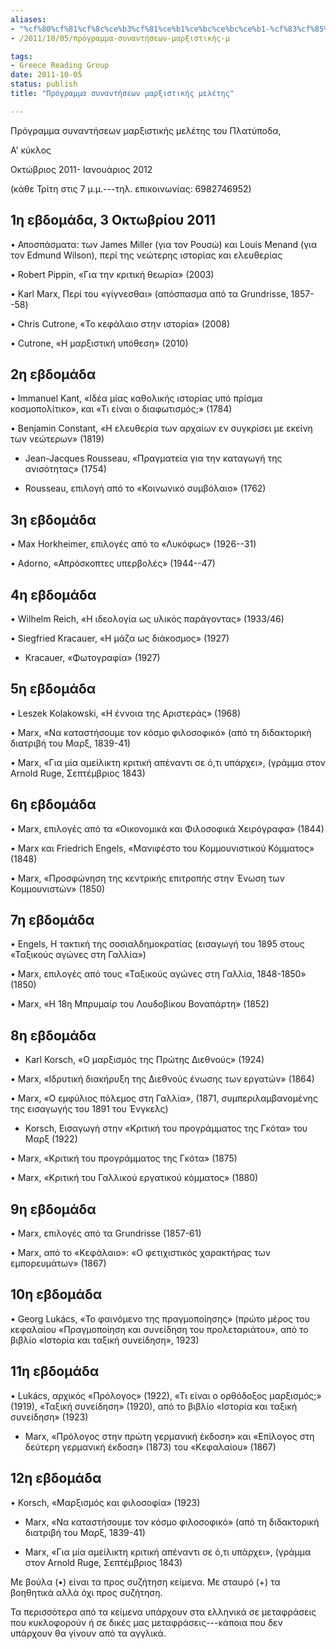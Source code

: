 ```yaml
---
aliases:
- "%cf%80%cf%81%cf%8c%ce%b3%cf%81%ce%b1%ce%bc%ce%bc%ce%b1-%cf%83%cf%85%ce%bd%ce%b1%ce%bd%cf%84%ce%ae%cf%83%ce%b5%cf%89%ce%bd-%ce%bc%ce%b1%cf%81%ce%be%ce%b9%cf%83%cf%84%ce%b9%ce%ba%ce%ae%cf%82-%ce%bc-2"
- /2011/10/05/πρόγραμμα-συναντήσεων-μαρξιστικής-μ

tags:
- Greece Reading Group
date: 2011-10-05
status: publish
title: "Πρόγραμμα συναντήσεων μαρξιστικής μελέτης"

---
```

Πρόγραμμα συναντήσεων μαρξιστικής μελέτης του Πλατύποδα,

Α' κύκλος

Οκτώβριος 2011- Ιανουάριος 2012

(κάθε Τρίτη στις 7 μ.μ.---τηλ. επικοινωνίας: 6982746952)

## 1η εβδομάδα, 3 Οκτωβρίου 2011

• Αποσπάσματα: των James Miller (για τον Ρουσώ) και Louis Menand (για τον Edmund Wilson), περί της νεώτερης ιστορίας και ελευθερίας

• Robert Pippin, «Για την κριτική θεωρία» (2003)

• Karl Marx, Περί του «γίγνεσθαι» (απόσπασμα από τα Grundrisse, 1857--58)

• Chris Cutrone, «Το κεφάλαιο στην ιστορία» (2008)

• Cutrone, «Η μαρξιστική υπόθεση» (2010)

## 2η εβδομάδα

• Immanuel Kant, «Ιδέα μίας καθολικής ιστορίας υπό πρίσμα κοσμοπολίτικο», και «Τι είναι ο διαφωτισμός;» (1784)

• Benjamin Constant, «Η ελευθερία των αρχαίων εν συγκρίσει με εκείνη των νεώτερων» (1819)

+ Jean-Jacques Rousseau, «Πραγματεία για την καταγωγή της ανισότητας» (1754)

+ Rousseau, επιλογή από το «Κοινωνικό συμβόλαιο» (1762)

## 3η εβδομάδα

• Max Horkheimer, επιλογές από το «Λυκόφως» (1926--31)

• Adorno, «Απρόσκοπτες υπερβολές» (1944--47)

## 4η εβδομάδα

• Wilhelm Reich, «Η ιδεολογία ως υλικός παράγοντας» (1933/46)

• Siegfried Kracauer, «Η μάζα ως διάκοσμος» (1927)

+ Kracauer, «Φωτογραφία» (1927)

## 5η εβδομάδα

• Leszek Kolakowski, «Η έννοια της Αριστεράς» (1968)

• Marx, «Να καταστήσουμε τον κόσμο φιλοσοφικό» (από τη διδακτορική διατριβή του Μαρξ, 1839-41)

• Marx, «Για μία αμείλικτη κριτική απέναντι σε ό,τι υπάρχει», (γράμμα στον Arnold Ruge, Σεπτέμβριος 1843)

## 6η εβδομάδα

• Marx, επιλογές από τα «Οικονομικά και Φιλοσοφικά Χειρόγραφα» (1844)

• Marx και Friedrich Engels, «Μανιφέστο του Κομμουνιστικού Κόμματος» (1848)

• Marx, «Προσφώνηση της κεντρικής επιτροπής στην Ένωση των Κομμουνιστών» (1850)

## 7η εβδομάδα

• Engels, Η τακτική της σοσιαλδημοκρατίας (εισαγωγή του 1895 στους «Ταξικούς αγώνες στη Γαλλία»)

• Marx, επιλογές από τους «Ταξικούς αγώνες στη Γαλλία, 1848-1850» (1850)

• Marx, «Η 18η Μπρυμαίρ του Λουδοβίκου Βοναπάρτη» (1852)

## 8η εβδομάδα

+ Karl Korsch, «Ο μαρξισμός της Πρώτης Διεθνούς» (1924)

• Marx, «Ιδρυτική διακήρυξη της Διεθνούς ένωσης των εργατών» (1864)

• Marx, «Ο εμφύλιος πόλεμος στη Γαλλία», (1871, συμπεριλαμβανομένης της εισαγωγής του 1891 του Ένγκελς)

+ Korsch, Εισαγωγή στην «Κριτική του προγράμματος της Γκότα» του Μαρξ (1922)

• Marx, «Κριτική του προγράμματος της Γκότα» (1875)

• Marx, «Κριτική του Γαλλικού εργατικού κόμματος» (1880)

## 9η εβδομάδα

• Marx, επιλογές από τα Grundrisse (1857-61)

• Marx, από το «Κεφάλαιο»: «Ο φετιχιστικός χαρακτήρας των εμπορευμάτων» (1867)

## 10η εβδομάδα

• Georg Lukács, «Το φαινόμενο της πραγμοποίησης» (πρώτο μέρος του κεφαλαίου «Πραγμοποίηση και συνείδηση του προλεταριάτου», από το βιβλίο «Ιστορία και ταξική συνείδηση», 1923)

## 11η εβδομάδα

• Lukács, αρχικός «Πρόλογος» (1922), «Τι είναι ο ορθόδοξος μαρξισμός;» (1919), «Ταξική συνείδηση» (1920), από το βιβλίο «Ιστορία και ταξική συνείδηση» (1923)

+ Marx, «Πρόλογος στην πρώτη γερμανική έκδοση» και «Επίλογος στη δεύτερη γερμανική έκδοση» (1873) του «Κεφαλαίου» (1867)

## 12η εβδομάδα

• Korsch, «Μαρξισμός και φιλοσοφία» (1923)

+ Marx, «Να καταστήσουμε τον κόσμο φιλοσοφικό» (από τη διδακτορική διατριβή του Μαρξ, 1839-41)

+ Marx, «Για μία αμείλικτη κριτική απέναντι σε ό,τι υπάρχει», (γράμμα στον Arnold Ruge, Σεπτέμβριος 1843)

Με βούλα (•) είναι τα προς συζήτηση κείμενα. Με σταυρό (+) τα βοηθητικά αλλά όχι προς συζήτηση.

Τα περισσότερα από τα κείμενα υπάρχουν στα ελληνικά σε μεταφράσεις που κυκλοφορούν ή σε δικές μας μεταφράσεις---κάποια που δεν υπάρχουν θα γίνουν από τα αγγλικά.
